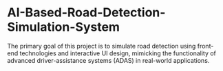 # AI-Based-Road-Detection-Simulation-System
The primary goal of this project is to simulate road detection using front-end technologies and interactive UI design, mimicking the functionality of advanced driver-assistance systems (ADAS) in real-world applications.
